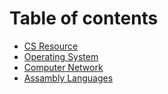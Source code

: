 # Table of contents

* [CS Resource](README.md)
* [Operating System](operating-system.md)
* [Computer Network](computer-network.md)
* [Assambly Languages](assambly-languages.md)
